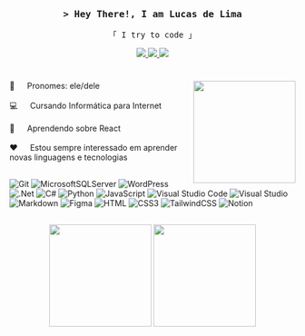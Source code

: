 <h3 align="center">
  <samp>
    > Hey There!, I am <b>Lucas de Lima</b>
  </samp>
</h4>

<p align="center"> 
  <samp>
    「 I try to code 」
    <br>
  </samp>
</p>

<div align="center">
  <a href="https://www.linkedin.com/in/lucas-de-lima-nunes-fernandes-6a5189274/">
    <img src="https://img.shields.io/badge/LinkedIn-0077B5?style=for-the-badge&logo=linkedin&logoColor=white"/>
  </a>
  <a href="mailto:lucas363nunes@gmail.com">
    <img src="https://img.shields.io/badge/-Gmail-%23333?style=for-the-badge&logo=gmail&logoColor=white"/>
  </a>
  <a href="https://instagram.com/monzadrifteiro">
    <img src="https://img.shields.io/badge/Instagram-fe4164?style=for-the-badge&logo=instagram&logoColor=white"/>
  </a> 
</div>

 #
  
<img align="right" src="https://github.com/user-attachments/assets/e5fd80f4-5e99-4b82-9de5-b55788283ea3" width="180" />

<p>
  🐧  &emsp; Pronomes: ele/dele<br/><br/>
  💻  &emsp; Cursando Informática para Internet<br/><br/>
  🌱  &emsp; Aprendendo sobre React<br/><br/>
  ❤️  &emsp; Estou sempre interessado em aprender novas linguagens e tecnologias<br/>
</p>

##

![Git](https://img.shields.io/badge/Git-F05032?style=for-the-badge&logo=git&logoColor=white)
![MicrosoftSQLServer](https://img.shields.io/badge/Microsoft%20SQL%20Server-CC2927?style=for-the-badge&logo=microsoft%20sql%20server&logoColor=white)
![WordPress](https://img.shields.io/badge/WordPress-%23117AC9.svg?style=for-the-badge&logo=WordPress&logoColor=white)
![.Net](https://img.shields.io/badge/.NET-5C2D91?style=for-the-badge&logo=.net&logoColor=white)
![C#](https://img.shields.io/badge/c%23-%23239120.svg?style=for-the-badge&logo=c-sharp&logoColor=white)
![Python](https://img.shields.io/badge/python-3670A0?style=for-the-badge&logo=python&logoColor=ffdd54)
![JavaScript](https://img.shields.io/badge/javascript-%23323330.svg?style=for-the-badge&logo=javascript&logoColor=%23F7DF1E)
![Visual Studio Code](https://img.shields.io/badge/Visual%20Studio%20Code-0078d7.svg?style=for-the-badge&logo=visual-studio-code&logoColor=white)
![Visual Studio](https://img.shields.io/badge/Visual%20Studio-5C2D91.svg?style=for-the-badge&logo=visual-studio&logoColor=white)
![Markdown](https://img.shields.io/badge/markdown-%23000000.svg?style=for-the-badge&logo=markdown&logoColor=white)
![Figma](https://img.shields.io/badge/figma-%23F24E1E.svg?style=for-the-badge&logo=figma&logoColor=white)
![HTML](https://img.shields.io/badge/HTML5-E34F26?style=for-the-badge&logo=html5&logoColor=white)
![CSS3](https://img.shields.io/badge/CSS3-1572B6?style=for-the-badge&logo=css3&logoColor=white)
![TailwindCSS](https://img.shields.io/badge/tailwindcss-%2338B2AC.svg?style=for-the-badge&logo=tailwind-css&logoColor=white)
![Notion](https://img.shields.io/badge/Notion-%23000000.svg?style=for-the-badge&logo=notion&logoColor=white)

## 

<div align="center">
  <a>
    <a href="https://github.com/monzadrifteiro"><img src="https://github-readme-stats.vercel.app/api?username=monzadrifteiro&show_icons=true&theme=tokyonight" height="180em"/></a>
    <a href="https://github.com/monzadrifteiro"><img src="https://github-readme-stats.vercel.app/api/top-langs/?username=monzadrifteiro&layout=compact&theme=tokyonight" height="180em"/></a>
  </a>
</div>
